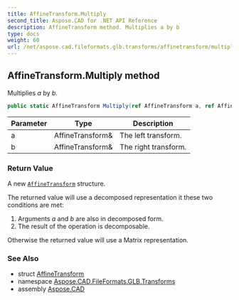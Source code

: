 ```yaml
---
title: AffineTransform.Multiply
second_title: Aspose.CAD for .NET API Reference
description: AffineTransform method. Multiplies a by b
type: docs
weight: 60
url: /net/aspose.cad.fileformats.glb.transforms/affinetransform/multiply/
---
```

## AffineTransform.Multiply method

Multiplies *a* by *b*.

```csharp
public static AffineTransform Multiply(ref AffineTransform a, ref AffineTransform b)
```

| Parameter | Type | Description |
| --- | --- | --- |
| a | AffineTransform& | The left transform. |
| b | AffineTransform& | The right transform. |

### Return Value

A new [`AffineTransform`](../) structure.

The returned value will use a decomposed representation it these two conditions are met:

1. Arguments *a* and *b* are also in decomposed form.
2. The result of the operation is decomposable.

Otherwise the returned value will use a Matrix representation.

### See Also

* struct [AffineTransform](../)
* namespace [Aspose.CAD.FileFormats.GLB.Transforms](../../../aspose.cad.fileformats.glb.transforms/)
* assembly [Aspose.CAD](../../../)


